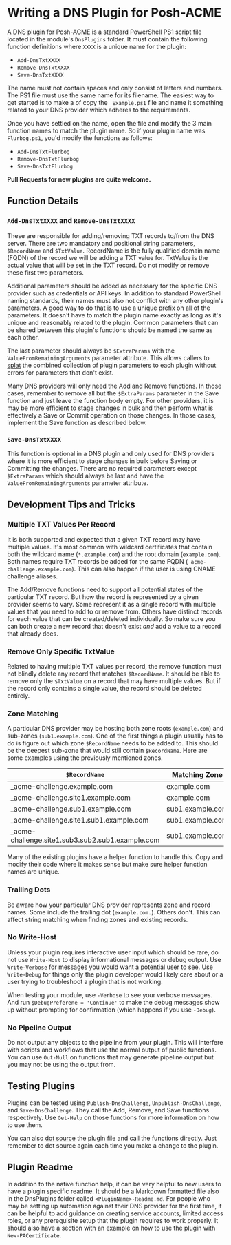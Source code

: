 # Writing a DNS Plugin for Posh-ACME

A DNS plugin for Posh-ACME is a standard PowerShell PS1 script file located in the module's `DnsPlugins` folder. It must contain the following function definitions where `XXXX` is a unique name for the plugin:

- `Add-DnsTxtXXXX`
- `Remove-DnsTxtXXXX`
- `Save-DnsTxtXXXX`

The name must not contain spaces and only consist of letters and numbers. The PS1 file must use the same name for its filename. The easiest way to get started is to make a of copy the `_Example.ps1` file and name it something related to your DNS provider which adheres to the requirements.

Once you have settled on the name, open the file and modify the 3 main function names to match the plugin name. So if your plugin name was `Flurbog.ps1`, you'd modify the functions as follows:

- `Add-DnsTxtFlurbog`
- `Remove-DnsTxtFlurbog`
- `Save-DnsTxtFlurbog`

**Pull Requests for new plugins are quite welcome.**

## Function Details

### `Add-DnsTxtXXXX` and `Remove-DnsTxtXXXX`

These are responsible for adding/removing TXT records to/from the DNS server. There are two mandatory and positional string parameters, `$RecordName` and `$TxtValue`. RecordName is the fully qualified domain name (FQDN) of the record we will be adding a TXT value for. TxtValue is the actual value that will be set in the TXT record. Do not modify or remove these first
two parameters.

Additional parameters should be added as necessary for the specific DNS provider such as credentials or API keys. In addition to standard PowerShell naming standards, their names must also not conflict with any other plugin's parameters. A good way to do that is to use a unique prefix on all of the parameters. It doesn't have to match the plugin name exactly as long as it's unique and reasonably related to the plugin. Common parameters that can be shared between this plugin's functions should be named the same as each other.

The last parameter should always be `$ExtraParams` with the `ValueFromRemainingArguments` parameter attribute. This allows callers to [splat](https://docs.microsoft.com/en-us/powershell/module/microsoft.powershell.core/about/about_splatting?view=powershell-5.1) the combined collection of plugin parameters to each plugin without errors for parameters that
don't exist.

Many DNS providers will only need the Add and Remove functions. In those cases, remember to remove all but the `$ExtraParams` parameter in the Save function and just leave the function body empty. For other providers, it is may be more efficient to stage changes in bulk and then perform what is effectively a Save or Commit operation on those changes. In those cases, implement the Save function as described below.

### `Save-DnsTxtXXXX`

This function is optional in a DNS plugin and only used for DNS providers where it is more efficient to stage changes in bulk before Saving or Committing the changes. There are no required parameters except `$ExtraParams` which should always be last and have the `ValueFromRemainingArguments` parameter attribute.

## Development Tips and Tricks

### Multiple TXT Values Per Record

It is both supported and expected that a given TXT record may have multiple values. It's most common with wildcard certificates that contain both the wildcard name (`*.example.com`) and the root domain (`example.com`). Both names require TXT records be added for the same FQDN (`_acme-challenge.example.com`). This can also happen if the user is using CNAME challenge aliases.

The Add/Remove functions need to support all potential states of the particular TXT record. But how the record is represented by a given provider seems to vary. Some represent it as a single record with multiple values that you need to add to or remove from. Others have distinct records for each value that can be created/deleted individually. So make sure you can both create a new record that doesn't exist *and* add a value to a record that already does.

### Remove Only Specific TxtValue

Related to having multiple TXT values per record, the remove function must not blindly delete any record that matches 
`$RecordName`. It should be able to remove only the `$TxtValue` on a record that may have multiple values. But if the record only contains a single value, the record should be deleted entirely.

### Zone Matching

A particular DNS provider may be hosting both zone roots (`example.com`) and sub-zones (`sub1.example.com`). One of the first things a plugin usually has to do is figure out which zone `$RecordName` needs to be added to. This should be the deepest sub-zone that would still contain `$RecordName`. Here are some examples using the previously mentioned zones.

`$RecordName` | Matching Zone
--- | ---
_acme-challenge.example.com | example.com
_acme-challenge.site1.example.com | example.com
_acme-challenge.sub1.example.com | sub1.example.com
_acme-challenge.site1.sub1.example.com | sub1.example.com
_acme-challenge.site1.sub3.sub2.sub1.example.com | sub1.example.com

Many of the existing plugins have a helper function to handle this. Copy and modify their code where it makes sense but make sure helper function names are unique.

### Trailing Dots

Be aware how your particular DNS provider represents zone and record names. Some include the trailing dot (`example.com.`). Others don't. This can affect string matching when finding zones and existing records.

### No Write-Host

Unless your plugin requires interactive user input which should be rare, do not use `Write-Host` to display informational messages or debug output. Use `Write-Verbose` for messages you would want a potential user to see. Use `Write-Debug` for things only the plugin developer would likely care about or a user trying to troubleshoot a plugin that is not working.

When testing your module, use `-Verbose` to see your verbose messages. And run `$DebugPreferene = 'Continue'` to make the debug messages show up without prompting for confirmation (which happens if you use `-Debug`).

### No Pipeline Output

Do not output any objects to the pipeline from your plugin. This will interfere with scripts and workflows that use the normal output of public functions. You can use `Out-Null` on functions that may generate pipeline output but you may not be using the output from.

## Testing Plugins

Plugins can be tested using `Publish-DnsChallenge`, `Unpublish-DnsChallenge`, and `Save-DnsChallenge`. They call the Add, Remove, and Save functions respectively. Use `Get-Help` on those functions for more information on how to use them.

You can also [dot source](https://docs.microsoft.com/en-us/powershell/module/microsoft.powershell.core/about/about_scripts?view=powershell-5.1#script-scope-and-dot-sourcing) the plugin file and call the functions directly. Just remember to dot source again each time you make a change to the plugin.


## Plugin Readme

In addition to the native function help, it can be very helpful to new users to have a plugin specific readme. It should be a Markdown formatted file also in the DnsPlugins folder called `<PluginName>-Readme.md`. For people who may be setting up automation against their DNS provider for the first time, it can be helpful to add guidance on creating service accounts, limited access roles, or any prerequisite setup that the plugin requires to work properly. It should also have a section with an example on how to use the plugin with `New-PACertificate`.
